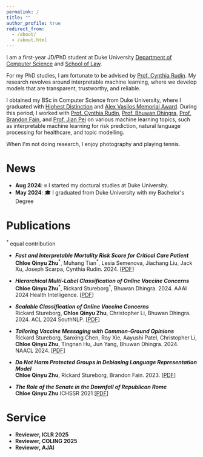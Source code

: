 ```yaml
---
permalink: /
title: ""
author_profile: true
redirect_from: 
  - /about/
  - /about.html
---
```

I am a first-year JD/PhD student at Duke University [Department of Computer Science](https://cs.duke.edu/) and [School of Law](https://law.duke.edu/).

For my PhD studies, I am fortunate to be advised by [Prof. Cynthia Rudin](https://users.cs.duke.edu/~cynthia/). My research revolves around interpretable machine learning, where we develop models that are transparent, trustworthy, and reliable. 

I obtained my BSc in Computer Science from Duke University, where I graduated with [Highest Distinction](https://cs.duke.edu/undergraduate/research/distinction) and [Alex Vasilos Memorial Award](https://cs.duke.edu/undergrad/awards). During this period, I worked with [Prof. Cynthia Rudin](https://users.cs.duke.edu/~cynthia/), [Prof. Bhuwan Dhingra](https://users.cs.duke.edu/~bdhingra/), [Prof. Brandon Fain](https://sites.duke.edu/btfain/), and [Prof. Jian Pei](https://ece.duke.edu/people/jian-pei/) on various machine learning topics, such as interpretable machine learning for risk prediction, natural language processing for healthcare, and topic modelling.

When I'm not doing research, I enjoy photography and playing tennis.

# News
* **Aug 2024**: 🔛 I started my doctural studies at Duke University.
* **May 2024**: 🎓 I graduated from Duke University with my Bachelor's Degree

# Publications
<sup>\*</sup> equal contribution

- **_Fast and Interpretable Mortality Risk Score for Critical Care Patient_** \
  **Chloe Qinyu Zhu**<sup>\*</sup>, Muhang Tian<sup>\*</sup>,  Lesia Semenova, Jiachang Liu, Jack Xu, Joseph Scarpa, Cynthia Rudin. 2024.
  [[PDF](https://arxiv.org/pdf/2311.13015)]

- **_Hierarchical Multi-Label Classification of Online Vaccine Concerns_** \
  **Chloe Qinyu Zhu**<sup>\*</sup>,  Rickard Stureborg<sup>\*</sup>, Bhuwan Dhingra. 2024.
  AAAI 2024 Health Intelligence.
  [[PDF](https://arxiv.org/pdf/2402.01783)]

- **_Scalable Classification of Online Vaccine Concerns_** \
  Rickard Stureborg, **Chloe Qinyu Zhu**, Christopher Li, Bhuwan Dhingra. 2024.
  ACL 2024 SouthNLP.
  [[PDF](https://southnlp.github.io/southnlp2024/papers/southnlp2024-poster-26.pdf)]

- **_Tailoring Vaccine Messaging with Common-Ground Opinions_** \
  Rickard Stureborg, Sanxing Chen, Roy Xie, Aayushi Patel, Christopher Li, **Chloe Qinyu Zhu**, Tingnan Hu,  Jun Yang, Bhuwan Dhingra. 2024.
  NAACL 2024.
  [[PDF](https://aclanthology.org/2024.findings-naacl.164/)]

- **_Do Not Harm Protected Groups in Debiasing Language Representation Model_** \
  **Chloe Qinyu Zhu**,  Rickard Stureborg, Brandon Fain. 2023.
  [[PDF](https://arxiv.org/pdf/2310.18458)]


- **_The Role of the Senate in the Downfall of Republican Rome_** \
  **Chloe Qinyu Zhu**
  ICHSSR 2021
  [[PDF](https://www.atlantis-press.com/proceedings/ichssr-21/125956750)]

# Service
- **Reviewer, ICLR 2025**
- **Reviewer, COLING 2025**
- **Reviewer, AJAI**

